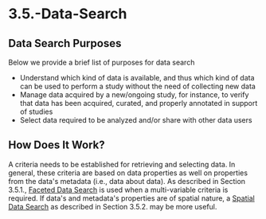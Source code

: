 # 3.5.-Data-Search

## Data Search Purposes

Below we provide a brief list of purposes for data search

* Understand which kind of data is available, and thus which kind of data can be used to perform a study without the need of collecting new data
* Manage data acquired by a new/ongoing study, for instance, to verify that data has been acquired, curated, and properly annotated in support of studies
* Select data required to be analyzed and/or share with other data users

## How Does It Work?

A criteria needs to be established for retrieving and selecting data. In general, these criteria are based on data properties as well on properties from the data's metadata \(i.e., data about data\). As described in Section 3.5.1., [Faceted Data Search](https://github.com/paulopinheiro1234/hadatac/wiki/3.5.1-Data-Faceted-Search) is used when a multi-variable criteria is required. If data's and metadata's properties are of spatial nature, a [Spatial Data Search](./) as described in Section 3.5.2. may be more useful.


